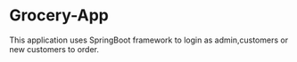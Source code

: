 # Grocery-App
This application uses SpringBoot framework to login as admin,customers or new customers to order.
